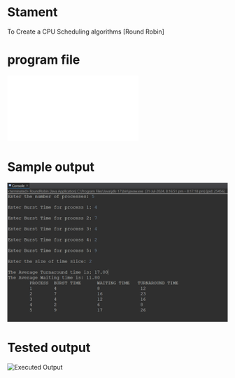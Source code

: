 # Stament
To Create a CPU Scheduling algorithms [Round Robin]

# program file
![program file](RoundRobin.java)

# Sample output
![Expected Output](https://github.com/praneesha17/OsLab/blob/main/Experiment_2a/Sample_Input_output_573.png?raw=true)


# Tested output
![Executed Output](![Executed_input_output_573](https://github.com/user-attachments/assets/eb557dc8-5ef5-4e83-a45d-76a8a7d7a993)
)
